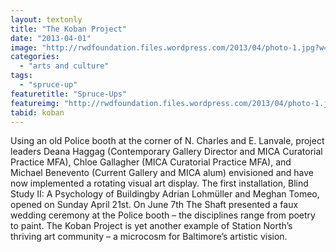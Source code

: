 ```yaml
---
layout: textonly
title: "The Koban Project"
date: "2013-04-01"
image: "http://rwdfoundation.files.wordpress.com/2013/04/photo-1.jpg?w=600"
categories: 
  - "arts and culture"
tags: 
  - "spruce-up"
featuretitle: "Spruce-Ups"
featureimg: "http://rwdfoundation.files.wordpress.com/2013/04/photo-1.jpg?w=600"
tabid: koban
---
```


Using an old Police booth at the corner of N. Charles and E. Lanvale, project leaders Deana Haggag (Contemporary Gallery Director and MICA Curatorial Practice MFA), Chloe Gallagher (MICA Curatorial Practice MFA), and Michael Benevento (Current Gallery and MICA alum) envisioned and have now implemented a rotating visual art display. The first installation, Blind Study II: A Psychology of Buildingby Adrian Lohmüller and Meghan Tomeo, opened on Sunday April 21st. On June 7th The Shaft presented a faux wedding ceremony at the Police booth – the disciplines range from poetry to paint. The Koban Project is yet another example of Station North’s thriving art community – a microcosm for Baltimore’s artistic vision.

